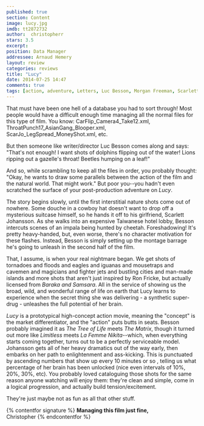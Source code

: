 ```yaml
---
published: true
section: Content
image: lucy.jpg
imdb: tt2872732
author:  christopherr
stars: 3.5
excerpt: 
position: Data Manager
addressee: Arnaud Hemery
layout: review
categories: reviews
title: "Lucy"
date: 2014-07-25 14:47
comments: true
tags: [action, adventure, Letters, Luc Besson, Morgan Freeman, Scarlett Johansson, sci-fi]
---
```


That must have been one hell of a database you had to sort through! Most people would have a difficult enough time managing all the normal files for this type of film. You know: CarFlip_Camera4_Take12.xml, ThroatPunch17_AsianGang_Blooper.xml, ScarJo_LegSpread_MoneyShot.xml, etc.

But then someone like writer/director Luc Besson comes along and says: "That's not enough! I want shots of dolphins flipping out of the water! Lions ripping out a gazelle's throat! Beetles humping on a leaf!"

And so, while scrambling to keep all the files in order, you probably thought: "Okay, he wants to draw some parallels between the action of the film and the natural world. That might work." But poor you--you hadn't even scratched the surface of your post-production adventure on _Lucy_.

The story begins slowly, until the first interstitial nature shots come out of nowhere. Some douche in a cowboy hat doesn't want to drop off a mysterious suitcase himself, so he hands it off to his girlfriend, Scarlett Johansson. As she walks into an expensive Taiwanese hotel lobby, Besson intercuts scenes of an impala being hunted by cheetah. Foreshadowing! It's pretty heavy-handed, but, even worse, there's no character motivation for these flashes. Instead, Besson is simply setting up the montage barrage he's going to unleash in the second half of the film.

That, I assume, is when your real nightmare began. We get shots of tornadoes and floods and eagles and iguanas and mousetraps and cavemen and magicians and fighter jets and bustling cities and man-made islands and more shots that aren't just inspired by Ron Fricke, but actually licensed from _Baraka _and_ Samsara_. All in the service of showing us the broad, wild, and wonderful range of life on earth that Lucy learns to experience when the secret thing she was delivering - a synthetic super-drug - unleashes the full potential of her brain. 

_Lucy_ is a prototypical high-concept action movie, meaning the "concept" is the market differentiator, and the "action" puts butts in seats. Besson probably imagined it as _The Tree of Life_ meets _The Matrix_, though it turned out more like _Limitless_ meets _La Femme Nikita_--which, when everything starts coming together, turns out to be a perfectly serviceable model. Johansson gets all of her heavy dramatics out of the way early, then embarks on her path to enlightenment and ass-kicking. This is punctuated by ascending numbers that show up every 10 minutes or so , telling us what percentage of her brain has been unlocked (nice even intervals of 10%, 20%, 30%, etc). You probably loved cataloguing those shots for the same reason anyone watching will enjoy them: they're clean and simple, come in a logical progression, and actually build tension/excitement.

They're just maybe not as fun as all that other stuff. 

{% contentfor signature %}
**Managing this film just fine,**  
Christopher
{% endcontentfor %}